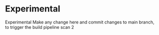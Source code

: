 # Experimental
Experimental
Make any change here and commit changes to main branch, to trigger the build pipeline
scan 2
